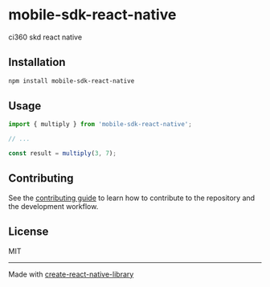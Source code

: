 # mobile-sdk-react-native

ci360 skd react native

## Installation

```sh
npm install mobile-sdk-react-native
```

## Usage


```js
import { multiply } from 'mobile-sdk-react-native';

// ...

const result = multiply(3, 7);
```


## Contributing

See the [contributing guide](CONTRIBUTING.md) to learn how to contribute to the repository and the development workflow.

## License

MIT

---

Made with [create-react-native-library](https://github.com/callstack/react-native-builder-bob)
